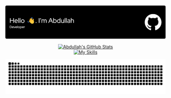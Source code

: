 <!-- Header Image -->
<p align="center">
  <img src="./github-header-image.png" alt="Header">
</p>

<!-- GitHub Stats & Skills Icons (Centered) -->
<div align="center">
  <a href="https://github.com/abdulahmd/github-readme-stats">
    <img src="https://github-readme-stats.vercel.app/api?username=abdulahmd&theme=blue_navy" alt="Abdullah's GitHub Stats">
  </a>
  <br>
  <a href="https://skillicons.dev">
    <img src="https://skillicons.dev/icons?i=vscode,anaconda,java,python,pytorch,matlab,notion,opencv,unity,blender&perline=5" alt="My Skills">
  </a>
</div>

<!-- GitHub Contribution Snake Animation -->
<p align="center">
  <picture>
    <source media="(prefers-color-scheme: dark)" srcset="https://raw.githubusercontent.com/abdulahmd/abdulahmd/output/github-contribution-grid-snake-dark.svg">
    <source media="(prefers-color-scheme: light)" srcset="https://raw.githubusercontent.com/abdulahmd/abdulahmd/output/github-contribution-grid-snake.svg">
    <img alt="GitHub Contribution Grid Snake Animation" src="https://raw.githubusercontent.com/abdulahmd/abdulahmd/output/github-contribution-grid-snake.svg">
  </picture>
</p>
